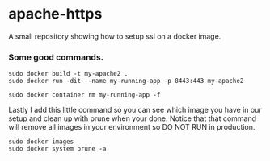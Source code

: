 # apache-https
A small repository showing how to setup ssl on a docker image.

### Some good commands.

```
sudo docker build -t my-apache2 .
sudo docker run -dit --name my-running-app -p 8443:443 my-apache2
```

```
sudo docker container rm my-running-app -f
```

Lastly I add this little command so you can see which image you have in our setup and clean up with prune when your done. Notice that that command will remove all images in your environment so DO NOT RUN in production.

```
sudo docker images
sudo docker system prune -a
```
